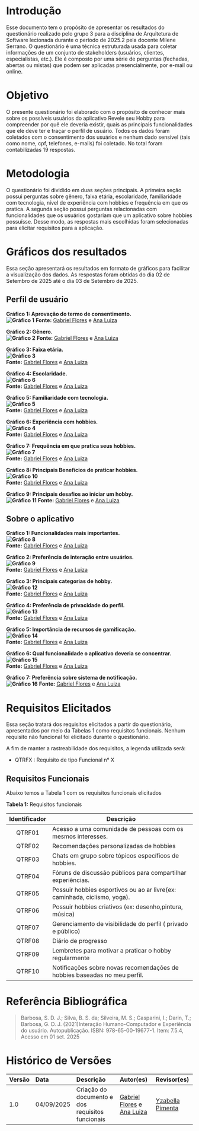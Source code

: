 # Introdução

Esse documento tem o propósito de apresentar os resultados do questionário realizado pelo grupo 3 para a disciplina de Arquitetura de Software lecionada durante o período de 2025.2 pela docente Milene Serrano. O questionário é uma técnica estruturada usada para coletar informações de um conjunto de stakeholders (usuários, clientes, especialistas, etc.). Ele é composto por uma série de perguntas (fechadas, abertas ou mistas) que podem ser aplicadas presencialmente, por e-mail ou online.

# Objetivo

O presente questionário foi elaborado com o propósito de conhecer mais sobre os possíveis usuários do aplicativo Revele seu Hobby para compreender por quê ele deveria existir, quais as principais funcionalidades que ele deve ter e traçar o perfil de usuário. Todos os dados foram coletados com o consentimento dos usuários e nenhum dado sensível (tais como nome, cpf, telefones, e-mails) foi coletado. No total foram contabilizadas 19 respostas.

# Metodologia

O questionário foi dividido em duas seções principais. A primeira seção possui perguntas sobre gênero, faixa etária, escolaridade, familiaridade com tecnologia, nível de experiência com hobbies e frequência em que os pratica. A segunda seção possui perguntas relacionadas com funcionalidades que os usuários gostariam que um aplicativo sobre hobbies possuísse. Desse modo, as respostas mais escolhidas foram selecionadas para elicitar requisitos para a aplicação.

# Gráficos dos resultados 

Essa seção apresentará os resultados em formato de gráficos para facilitar a visualização dos dados. As respostas foram obtidas do dia 02 de Setembro de 2025 até o dia 03 de Setembro de 2025\. 

## Perfil de usuário

**Gráfico 1: Aprovação do termo de consentimento.**  
**![Gráfico 1](../Assets/grafico01.png)**
**Fonte:** [Gabriel Flores](https://github.com/Gabrielfcoelho) e [Ana Luiza](https://github.com/Ana-Luiza-SC)  
  
**Gráfico 2: Gênero.**  
**![Gráfico 2](../Assets/grafico02.png)**
**Fonte:** [Gabriel Flores](https://github.com/Gabrielfcoelho) e [Ana Luiza](https://github.com/Ana-Luiza-SC)  
    
**Gráfico 3: Faixa etária.**  
**![Gráfico 3](../Assets/grafico03.png)**  
**Fonte:** [Gabriel Flores](https://github.com/Gabrielfcoelho) e [Ana Luiza](https://github.com/Ana-Luiza-SC)  
  
**Gráfico 4: Escolaridade.**  
**![Gráfico 6](../Assets/grafico06.png)**  
**Fonte:** [Gabriel Flores](https://github.com/Gabrielfcoelho) e [Ana Luiza](https://github.com/Ana-Luiza-SC)  
  
**Gráfico 5: Familiaridade com tecnologia.**  
**![Gráfico 5](../Assets/grafico05.png)**  
**Fonte:** [Gabriel Flores](https://github.com/Gabrielfcoelho) e [Ana Luiza](https://github.com/Ana-Luiza-SC)  
  
**Gráfico 6: Experiência com hobbies.**  
**![Gráfico 4](../Assets/grafico04.png)**  
**Fonte:** [Gabriel Flores](https://github.com/Gabrielfcoelho) e [Ana Luiza](https://github.com/Ana-Luiza-SC)  
  
**Gráfico 7: Frequência em que pratica seus hobbies.**  
**![Gráfico 7](../Assets/grafico07.png)**  
**Fonte:** [Gabriel Flores](https://github.com/Gabrielfcoelho) e [Ana Luiza](https://github.com/Ana-Luiza-SC)  
  
**Gráfico 8: Principais Benefícios de praticar hobbies.**  
**![Gráfico 10](../Assets/grafico10.png)**  
**Fonte:** [Gabriel Flores](https://github.com/Gabrielfcoelho) e [Ana Luiza](https://github.com/Ana-Luiza-SC)  
  
**Gráfico 9: Principais desafios ao iniciar um hobby.**  
**![Gráfico 11](../Assets/grafico11.png)**
**Fonte:** [Gabriel Flores](https://github.com/Gabrielfcoelho) e [Ana Luiza](https://github.com/Ana-Luiza-SC)  
  

## Sobre o aplicativo

**Gráfico 1: Funcionalidades mais importantes.**  
**![Gráfico 8](../Assets/grafico08.png)**  
**Fonte:** [Gabriel Flores](https://github.com/Gabrielfcoelho) e [Ana Luiza](https://github.com/Ana-Luiza-SC)  
  
**Gráfico 2: Preferência de interação entre usuários.**  
**![Gráfico 9](../Assets/grafico09.png)**  
**Fonte:** [Gabriel Flores](https://github.com/Gabrielfcoelho) e [Ana Luiza](https://github.com/Ana-Luiza-SC)  
  
**Gráfico 3: Principais categorias de hobby.**  
**![Gráfico 12](../Assets/grafico12.png)**  
**Fonte:** [Gabriel Flores](https://github.com/Gabrielfcoelho) e [Ana Luiza](https://github.com/Ana-Luiza-SC)  
  
**Gráfico 4: Preferência de privacidade do perfil.**  
**![Gráfico 13](../Assets/grafico13.png)**  
**Fonte:** [Gabriel Flores](https://github.com/Gabrielfcoelho) e [Ana Luiza](https://github.com/Ana-Luiza-SC)  
  
**Gráfico 5: Importância de recursos de gamificação.**  
**![Gráfico 14](../Assets/grafico14.png)**  
**Fonte:** [Gabriel Flores](https://github.com/Gabrielfcoelho) e [Ana Luiza](https://github.com/Ana-Luiza-SC)  
  
**Gráfico 6: Qual funcionalidade o aplicativo deveria se concentrar.**  
**![Gráfico 15](../Assets/grafico15.png)**  
**Fonte:** [Gabriel Flores](https://github.com/Gabrielfcoelho) e [Ana Luiza](https://github.com/Ana-Luiza-SC)  
  
**Gráfico 7: Preferência sobre sistema de notificação.**  
**![Gráfico 16](../Assets/grafico16.png)**
**Fonte:** [Gabriel Flores](https://github.com/Gabrielfcoelho) e [Ana Luiza](https://github.com/Ana-Luiza-SC)  
  

# Requisitos Elicitados

Essa seção tratará dos requisitos elicitados a partir do questionário, apresentados por meio da Tabelas 1 como requisitos funcionais. Nenhum requisito não funcional foi elicitado durante o questionário.

A fim de manter a rastreabilidade dos requisitos, a legenda utilizada será:

* QTRFX : Requisito de tipo Funcional n° X

## Requisitos Funcionais

Abaixo temos a Tabela 1 com os requisitos funcionais elicitados

**Tabela 1:** Requisitos funcionais

| Identificador | Descrição |
| :---: | ----- |
| <a id="QTRF01"></a>QTRF01 | Acesso a uma comunidade de pessoas com os mesmos interesses. |
| <a id="QTRF02"></a>QTRF02 | Recomendações personalizadas de hobbies |
| <a id="QTRF03"></a>QTRF03 | Chats em grupo sobre tópicos específicos de hobbies. |
| <a id="QTRF04"></a>QTRF04 | Fóruns de discussão públicos para compartilhar experiências. |
| <a id="QTRF05"></a>QTRF05 | Possuir hobbies esportivos ou ao ar livre(ex: caminhada, ciclismo, yoga). |
| <a id="QTRF06"></a>QTRF06 | Possuir hobbies criativos (ex: desenho,pintura, música) |
| <a id="QTRF07"></a>QTRF07 | Gerenciamento de visibilidade do perfil ( privado e público) |
| <a id="QTRF08"></a>QTRF08 | Diário de progresso |
| <a id="QTRF09"></a>QTRF09 | Lembretes para motivar a praticar o hobby regularmente |
| <a id="QTRF10"></a>QTRF10 | Notificações sobre novas recomendações de hobbies baseadas no meu perfil. |

# Referência Bibliográfica
> Barbosa, S. D. J.; Silva, B. S. da; Silveira, M. S.; Gasparini, I.; Darin, T.; Barbosa, G. D. J. (2021)Interação Humano-Computador e Experiência do usuário. Autopublicação. ISBN: 978-65-00-19677-1. Item: 7.5.4, Acesso em 01 set. 2025

# Histórico de Versões

| Versão | Data | Descrição | Autor(es) | Revisor(es) |
| :---- | :---- | :---- | :---- | :---- |
| 1.0 | 04/09/2025 | Criação do documento e dos requisitos funcionais | [Gabriel Flores](https://github.com/Gabrielfcoelho) e [Ana Luiza](https://github.com/Ana-Luiza-SC)  | [Yzabella Pimenta](https://github.com/redjsun) |